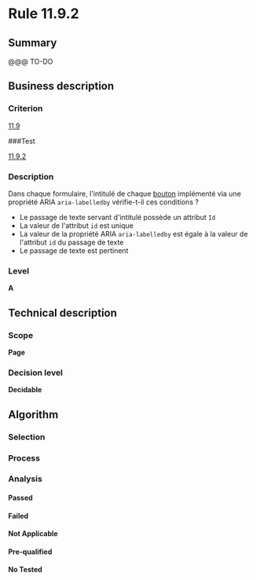 # Rule 11.9.2

## Summary

@@@ TO-DO

## Business description

### Criterion

[11.9](http://references.modernisation.gouv.fr/referentiel-technique-0#crit-11-9)

###Test

[11.9.2](http://references.modernisation.gouv.fr/referentiel-technique-0#test-11-9-2)

### Description

Dans chaque formulaire, l'intitul&eacute; de chaque <a href="http://references.modernisation.gouv.fr/sites/default/files/RGAA3_RC2-1/glossaire.htm#mBtnForm">bouton</a> impl&eacute;ment&eacute; via une propri&eacute;t&eacute; ARIA `aria-labelledby` v&eacute;rifie-t-il ces conditions ? 
 
 * Le passage de texte servant d'intitul&eacute; poss&egrave;de un attribut `Id` 
 * La valeur de l'attribut `id` est unique 
 * La valeur de la propri&eacute;t&eacute; ARIA `aria-labelledby` est &eacute;gale &agrave; la valeur de l'attribut `id` du passage de texte 
 * Le passage de texte est pertinent 


### Level

**A**

## Technical description

### Scope

**Page**

### Decision level

**Decidable**

## Algorithm

### Selection

### Process

### Analysis

#### Passed

#### Failed

#### Not Applicable

#### Pre-qualified

#### No Tested 






